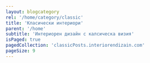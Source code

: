 ```yaml
---
layout: blogcategory
rel: '/home/category/classic'
title: 'Класически интериори'
parent: '/home'
subtitle: 'Интериорен дизайн с калсическа визия'
isPaged: true
pagedCollection: 'classicPosts.interiorendizain.com'
pageSize: 9
---
```

